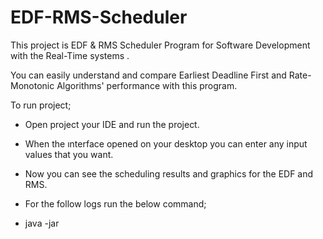 # EDF-RMS-Scheduler
This project is  EDF &amp; RMS Scheduler Program for Software Development with the Real-Time systems .

You can easily understand and compare Earliest Deadline First and Rate-Monotonic Algorithms' performance with this program.

To run project;
- Open project your IDE and run the project.
- When the ınterface opened on your desktop you can enter any input values that you want.
- Now you can see the scheduling results and graphics for the EDF and RMS.

- For the follow logs run the below command;
- java -jar
